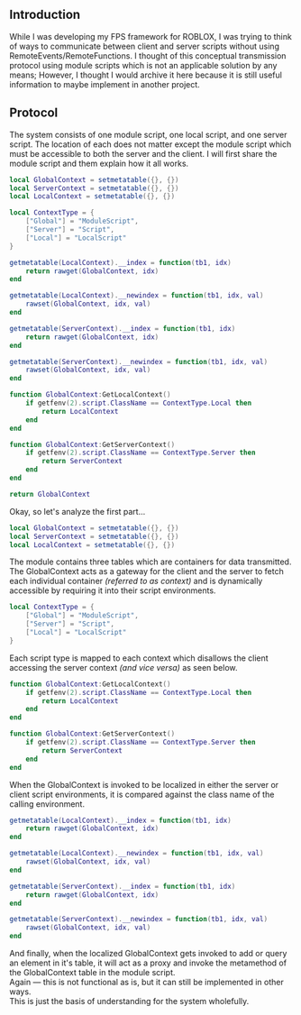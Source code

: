 ## Introduction
While I was developing my FPS framework for ROBLOX, I was trying to think of ways to communicate between client and server scripts without using RemoteEvents/RemoteFunctions. I thought of this conceptual transmission protocol using module scripts which is not an applicable solution by any means; However, I thought I would archive it here because it is still useful information to maybe implement in another project.

## Protocol
The system consists of one module script, one local script, and one server script. The location of each does not matter except the module script which must be accessible to both the server and the client. I will first share the module script and them explain how it all works.

```lua
local GlobalContext = setmetatable({}, {})
local ServerContext = setmetatable({}, {})
local LocalContext = setmetatable({}, {})

local ContextType = {
    ["Global"] = "ModuleScript",
    ["Server"] = "Script",
    ["Local"] = "LocalScript"
}

getmetatable(LocalContext).__index = function(tb1, idx)
    return rawget(GlobalContext, idx)
end

getmetatable(LocalContext).__newindex = function(tb1, idx, val)
    rawset(GlobalContext, idx, val)
end

getmetatable(ServerContext).__index = function(tb1, idx)
    return rawget(GlobalContext, idx)
end

getmetatable(ServerContext).__newindex = function(tb1, idx, val)
    rawset(GlobalContext, idx, val)
end

function GlobalContext:GetLocalContext()
    if getfenv(2).script.ClassName == ContextType.Local then
        return LocalContext
    end
end

function GlobalContext:GetServerContext()
    if getfenv(2).script.ClassName == ContextType.Server then
        return ServerContext
    end
end

return GlobalContext
```

Okay, so let's analyze the first part...
```lua
local GlobalContext = setmetatable({}, {})
local ServerContext = setmetatable({}, {})
local LocalContext = setmetatable({}, {})
```
The module contains three tables which are containers for data transmitted. The GlobalContext acts as a gateway for the client and the server to fetch each individual container *(referred to as context)* and is dynamically accessible by requiring it into their script environments.
```lua
local ContextType = {
    ["Global"] = "ModuleScript",
    ["Server"] = "Script",
    ["Local"] = "LocalScript"
}
```
Each script type is mapped to each context which disallows the client accessing the server context *(and vice versa)* as seen below.
```lua
function GlobalContext:GetLocalContext()
    if getfenv(2).script.ClassName == ContextType.Local then
        return LocalContext
    end
end

function GlobalContext:GetServerContext()
    if getfenv(2).script.ClassName == ContextType.Server then
        return ServerContext
    end
end
```
When the GlobalContext is invoked to be localized in either the server or client script environments, it is compared against the class name of the calling environment.
```lua
getmetatable(LocalContext).__index = function(tb1, idx)
    return rawget(GlobalContext, idx)
end

getmetatable(LocalContext).__newindex = function(tb1, idx, val)
    rawset(GlobalContext, idx, val)
end

getmetatable(ServerContext).__index = function(tb1, idx)
    return rawget(GlobalContext, idx)
end

getmetatable(ServerContext).__newindex = function(tb1, idx, val)
    rawset(GlobalContext, idx, val)
end
```
And finally, when the localized GlobalContext gets invoked to add or query an element in it's table, it will act as a proxy and invoke the metamethod of the GlobalContext table in the module script.</br>
Again — this is not functional as is, but it can still be implemented in other ways.</br>
This is just the basis of understanding for the system wholefully.
